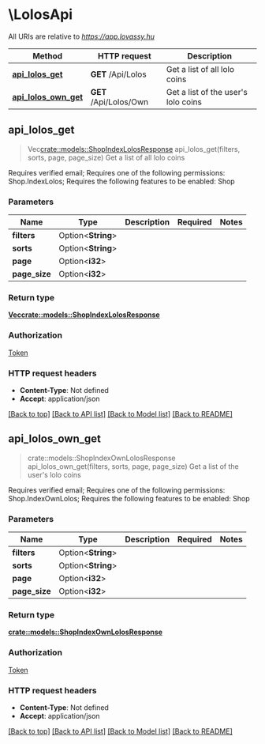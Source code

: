 # \LolosApi

All URIs are relative to *https://app.lovassy.hu*

Method | HTTP request | Description
------------- | ------------- | -------------
[**api_lolos_get**](LolosApi.md#api_lolos_get) | **GET** /Api/Lolos | Get a list of all lolo coins
[**api_lolos_own_get**](LolosApi.md#api_lolos_own_get) | **GET** /Api/Lolos/Own | Get a list of the user's lolo coins



## api_lolos_get

> Vec<crate::models::ShopIndexLolosResponse> api_lolos_get(filters, sorts, page, page_size)
Get a list of all lolo coins

Requires verified email; Requires one of the following permissions: Shop.IndexLolos; Requires the following features to be enabled: Shop

### Parameters


Name | Type | Description  | Required | Notes
------------- | ------------- | ------------- | ------------- | -------------
**filters** | Option<**String**> |  |  |
**sorts** | Option<**String**> |  |  |
**page** | Option<**i32**> |  |  |
**page_size** | Option<**i32**> |  |  |

### Return type

[**Vec<crate::models::ShopIndexLolosResponse>**](ShopIndexLolosResponse.md)

### Authorization

[Token](../README.md#Token)

### HTTP request headers

- **Content-Type**: Not defined
- **Accept**: application/json

[[Back to top]](#) [[Back to API list]](../README.md#documentation-for-api-endpoints) [[Back to Model list]](../README.md#documentation-for-models) [[Back to README]](../README.md)


## api_lolos_own_get

> crate::models::ShopIndexOwnLolosResponse api_lolos_own_get(filters, sorts, page, page_size)
Get a list of the user's lolo coins

Requires verified email; Requires one of the following permissions: Shop.IndexOwnLolos; Requires the following features to be enabled: Shop

### Parameters


Name | Type | Description  | Required | Notes
------------- | ------------- | ------------- | ------------- | -------------
**filters** | Option<**String**> |  |  |
**sorts** | Option<**String**> |  |  |
**page** | Option<**i32**> |  |  |
**page_size** | Option<**i32**> |  |  |

### Return type

[**crate::models::ShopIndexOwnLolosResponse**](ShopIndexOwnLolosResponse.md)

### Authorization

[Token](../README.md#Token)

### HTTP request headers

- **Content-Type**: Not defined
- **Accept**: application/json

[[Back to top]](#) [[Back to API list]](../README.md#documentation-for-api-endpoints) [[Back to Model list]](../README.md#documentation-for-models) [[Back to README]](../README.md)

